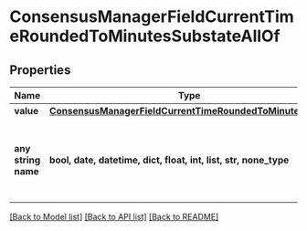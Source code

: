 # ConsensusManagerFieldCurrentTimeRoundedToMinutesSubstateAllOf


## Properties
Name | Type | Description | Notes
------------ | ------------- | ------------- | -------------
**value** | [**ConsensusManagerFieldCurrentTimeRoundedToMinutesValue**](ConsensusManagerFieldCurrentTimeRoundedToMinutesValue.md) |  | 
**any string name** | **bool, date, datetime, dict, float, int, list, str, none_type** | any string name can be used but the value must be the correct type | [optional]

[[Back to Model list]](../README.md#documentation-for-models) [[Back to API list]](../README.md#documentation-for-api-endpoints) [[Back to README]](../README.md)


